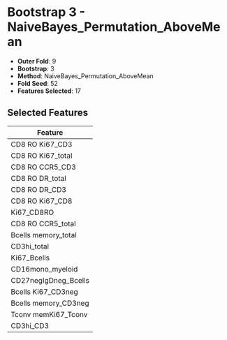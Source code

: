 # Bootstrap 3 - NaiveBayes_Permutation_AboveMean

- **Outer Fold**: 9
- **Bootstrap**: 3
- **Method**: NaiveBayes_Permutation_AboveMean
- **Fold Seed**: 52
- **Features Selected**: 17

## Selected Features

| Feature |
|---------|
| CD8  RO Ki67_CD3 |
| CD8 RO Ki67_total |
| CD8 RO CCR5_CD3 |
| CD8 RO DR_total |
| CD8 RO DR_CD3 |
| CD8 RO Ki67_CD8 |
| Ki67_CD8RO |
| CD8 RO CCR5_total |
| Bcells memory_total |
| CD3hi_total |
| Ki67_Bcells |
| CD16mono_myeloid |
| CD27negIgDneg_Bcells |
| Bcells Ki67_CD3neg |
| Bcells memory_CD3neg |
| Tconv memKi67_Tconv |
| CD3hi_CD3 |
